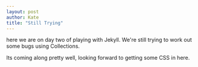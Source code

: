 ```yaml
---
layout: post
author: Kate
title: "Still Trying"
---
```


here we are on day two of playing with Jekyll. We're still trying to work out some bugs using Collections.

Its coming along pretty well, looking forward to getting some CSS in here.